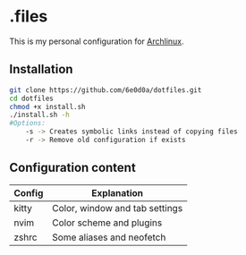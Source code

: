 # .files

This is my personal configuration for [Archlinux](https://archlinux.org/).

## Installation

```bash
git clone https://github.com/6e0d0a/dotfiles.git
cd dotfiles
chmod +x install.sh
./install.sh -h
#Options:
	-s -> Creates symbolic links instead of copying files
	-r -> Remove old configuration if exists
```

## Configuration content
|Config|Explanation|
|------|-----------|
|kitty|Color, window and tab settings|
|nvim|Color scheme and plugins|
|zshrc| Some aliases and neofetch|
